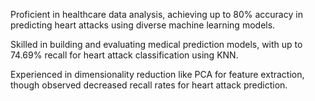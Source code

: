 Proficient in healthcare data analysis, achieving up to 80% accuracy in predicting heart attacks using diverse machine learning models.

Skilled in building and evaluating medical prediction models, with up to 74.69% recall for heart attack classification using KNN.

Experienced in dimensionality reduction like PCA for feature extraction, though observed decreased recall rates for heart attack prediction.
